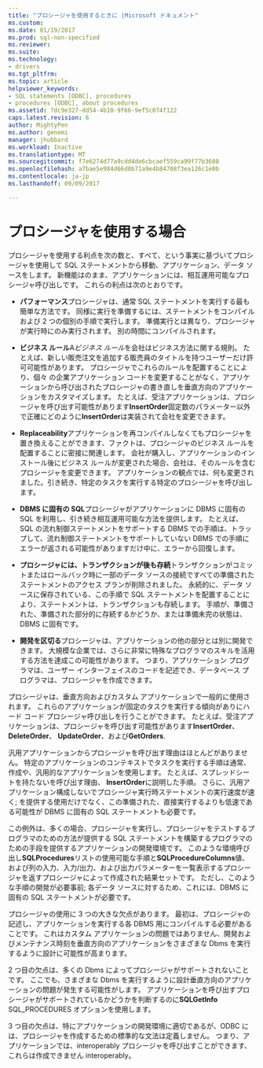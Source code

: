 ```yaml
---
title: "プロシージャを使用するときに |Microsoft ドキュメント"
ms.custom: 
ms.date: 01/19/2017
ms.prod: sql-non-specified
ms.reviewer: 
ms.suite: 
ms.technology:
- drivers
ms.tgt_pltfrm: 
ms.topic: article
helpviewer_keywords:
- SQL statements [ODBC], procedures
- procedures [ODBC], about procedures
ms.assetid: 7dc9e327-dd54-4b10-9f66-9ef5c074f122
caps.latest.revision: 6
author: MightyPen
ms.author: genemi
manager: jhubbard
ms.workload: Inactive
ms.translationtype: MT
ms.sourcegitcommit: f7e6274d77a9cdd4de6cbcaef559ca99f77b3608
ms.openlocfilehash: a7bae5e984d66d8b71a9e4b84708f3ea126c1e0b
ms.contentlocale: ja-jp
ms.lasthandoff: 09/09/2017

---
```

# <a name="when-to-use-procedures"></a>プロシージャを使用する場合
プロシージャを使用する利点を次の数と、すべて、という事実に基づいてプロシージャを使用して SQL ステートメントから移動、アプリケーション、データ ソースをします。 新機能はのまま、アプリケーションには、相互運用可能なプロシージャ呼び出しです。 これらの利点は次のとおりです。  
  
-   **パフォーマンス**プロシージャは、通常 SQL ステートメントを実行する最も簡単な方法です。 同様に実行を準備するには、ステートメントをコンパイルおよび 2 つの個別の手順で実行します。 準備実行とは異なり、プロシージャが実行時にのみ実行されます。 別の時間にコンパイルされます。  
  
-   **ビジネス ルール**A*ビジネス ルール*を会社はビジネス方法に関する規則。 たとえば、新しい販売注文を追加する販売員のタイトルを持つユーザーだけ許可可能性があります。 プロシージャでこれらのルールを配置することにより、個々 の企業アプリケーション コードを変更することがなく、アプリケーションから呼び出されたプロシージャの書き直しを垂直方向のアプリケーションをカスタマイズします。 たとえば、受注アプリケーションは、プロシージャを呼び出す可能性があります**InsertOrder**固定数のパラメーター以外で正確にどのように**InsertOrder**は実装されて会社を変更できます。  
  
-   **Replaceability**アプリケーションを再コンパイルしなくてもプロシージャを置き換えることができます、ファクトは、プロシージャのビジネス ルールを配置することに密接に関連します。 会社が購入し、アプリケーションのインストール後にビジネス ルールが変更された場合、会社は、そのルールを含むプロシージャを変更できます。 アプリケーションの観点では、何も変更されました。引き続き、特定のタスクを実行する特定のプロシージャを呼び出します。  
  
-   **DBMS に固有の SQL**プロシージャがアプリケーションに DBMS に固有の SQL を利用し、引き続き相互運用可能な方法を提供します。 たとえば、SQL の流れ制御ステートメントをサポートする DBMS での手順は、トラップして、流れ制御ステートメントをサポートしていない DBMS での手順にエラーが返される可能性がありますだけ中に、エラーから回復します。  
  
-   **プロシージャには、トランザクションが後も存続**トランザクションがコミットまたはロールバック時に一部のデータ ソースの接続ですべての準備されたステートメントのアクセス プランが削除されました。 永続的に、データ ソースに保存されている、この手順で SQL ステートメントを配置することにより、ステートメントは、トランザクションも存続します。 手順が、準備された、準備された部分的に存続するかどうか、または準備未完の状態は、DBMS に固有です。  
  
-   **開発を区切る**プロシージャは、アプリケーションの他の部分とは別に開発できます。 大規模な企業では、さらに非常に特殊なプログラマのスキルを活用する方法を達成この可能性があります。 つまり、アプリケーション プログラマは、ユーザー インターフェイスのコードを記述でき、データベース プログラマは、プロシージャを作成できます。  
  
 プロシージャは、垂直方向およびカスタム アプリケーションで一般的に使用されます。 これらのアプリケーションが固定のタスクを実行する傾向がありにハード コード プロシージャ呼び出しを行うことができます。 たとえば、受注アプリケーションは、プロシージャを呼び出す可能性があります**InsertOrder**、 **DeleteOrder**、 **UpdateOrder**、および**GetOrders**.  
  
 汎用アプリケーションからプロシージャを呼び出す理由はほとんどがありません。 特定のアプリケーションのコンテキストでタスクを実行する手順は通常、作成や、汎用的なアプリケーションを使用します。 たとえば、スプレッドシートを持たないを呼び出す理由、 **InsertOrder**に説明した手順。 さらに、汎用アプリケーション構成しないでプロシージャ実行時ステートメントの実行速度が速く; を提供する使用だけでなく、この準備された、直接実行するよりも低速である可能性が DBMS に固有の SQL ステートメントも必要です。  
  
 この例外は、多くの場合、プロシージャを実行し、プロシージャをテストするプログラマのための方法が提供する SQL ステートメントを構築するプログラマのための手段を提供するアプリケーションの開発環境です。 このような環境呼び出し**SQLProcedures**リストの使用可能な手順と**SQLProcedureColumns**値、および列の入力、入力/出力、および出力パラメーターを一覧表示するプロシージャを返すプロシージャによって作成された結果セットです。 ただし、このような手順の開発が必要事前; 各データ ソースに対するため、これには、DBMS に固有の SQL ステートメントが必要です。  
  
 プロシージャの使用に 3 つの大きな欠点があります。 最初は、プロシージャの記述し、アプリケーションを実行する各 DBMS 用にコンパイルする必要があることです。 これはカスタム アプリケーションの問題ではありません、開発およびメンテナンス時刻を垂直方向のアプリケーションをさまざまな Dbms を実行するように設計に可能性が高まります。  
  
 2 つ目の欠点は、多くの Dbms によってプロシージャがサポートされないことです。 ここでも、さまざまな Dbms を実行するように設計垂直方向のアプリケーションの問題が発生する可能性がします。 アプリケーションを呼び出すプロシージャがサポートされているかどうかを判断するのに**SQLGetInfo** SQL_PROCEDURES オプションを使用します。  
  
 3 つ目の欠点は、特にアプリケーションの開発環境に適切であるが、ODBC には、プロシージャを作成するための標準的な文法は定義しません。 つまり、アプリケーションでは、interoperably プロシージャを呼び出すことができます、これらは作成できません interoperably。

